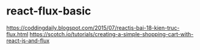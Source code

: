 react-flux-basic
===============

https://coddingdaily.blogspot.com/2015/07/reactjs-bai-18-kien-truc-flux.html
https://scotch.io/tutorials/creating-a-simple-shopping-cart-with-react-js-and-flux
